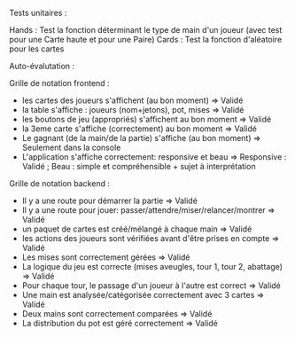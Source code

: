 Tests unitaires :

Hands : Test la fonction déterminant le type de main d'un joueur (avec test pour une Carte haute et pour une Paire)
Cards : Test la fonction d'aléatoire pour les cartes



Auto-évalutation :

Grille de notation frontend :
- les cartes des joueurs s'affichent (au bon moment) => Validé
- la table s'affiche : joueurs (nom+jetons), pot, mises => Validé
- les boutons de jeu (appropriés) s'affichent au bon moment => Validé
- la 3eme carte s'affiche (correctement) au bon moment => Validé
- Le gagnant (de la main/de la partie) s'affiche (au bon moment) => Seulement dans la console
- L'application s'affiche correctement: responsive et beau => Responsive : Validé ; Beau : simple et compréhensible + sujet à interprétation

Grille de notation backend :
- Il y a une route pour démarrer la partie => Validé
- Il y a une route pour jouer: passer/attendre/miser/relancer/montrer => Validé
- un paquet de cartes est créé/mélangé à chaque main => Validé
- les actions des joueurs sont vérifiées avant d'être prises en compte => Validé
- Les mises sont correctement gérées => Validé
- La logique du jeu est correcte (mises aveugles, tour 1, tour 2, abattage) => Validé
- Pour chaque tour, le passage d'un joueur à l'autre est correct => Validé
- Une main est analysée/catégorisée correctement avec 3 cartes => Validé
- Deux mains sont correctement comparées => Validé
- La distribution du pot est géré correctement => Validé

